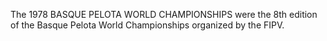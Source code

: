 The 1978 BASQUE PELOTA WORLD CHAMPIONSHIPS were the 8th edition of the Basque Pelota World Championships organized by the FIPV.
